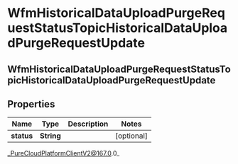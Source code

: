 # WfmHistoricalDataUploadPurgeRequestStatusTopicHistoricalDataUploadPurgeRequestUpdate

## WfmHistoricalDataUploadPurgeRequestStatusTopicHistoricalDataUploadPurgeRequestUpdate

## Properties

|Name | Type | Description | Notes|
|------------ | ------------- | ------------- | -------------|
| **status** | **String** |  | [optional] |



_PureCloudPlatformClientV2@167.0.0_
